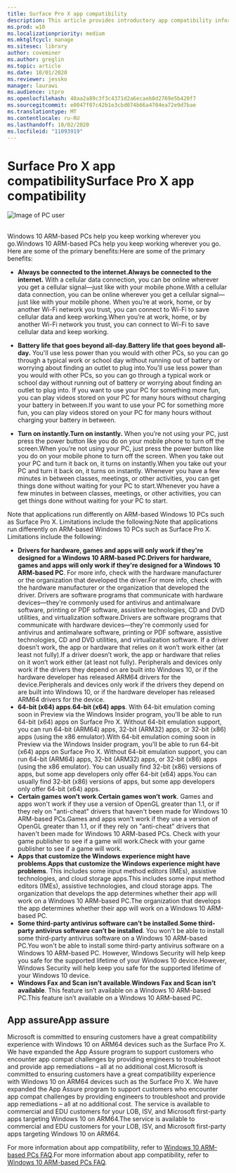 ```yaml
---
title: Surface Pro X app compatibility
description: This article provides introductory app compatibility information for Surface Pro X ARM-based PCs.
ms.prod: w10
ms.localizationpriority: medium
ms.mktglfcycl: manage
ms.sitesec: library
author: coveminer
ms.author: greglin
ms.topic: article
ms.date: 10/01/2020
ms.reviewer: jessko
manager: laurawi
ms.audience: itpro
ms.openlocfilehash: 40aa2a89c3f3c4371d2a6ecaeb8d2769e5b420f7
ms.sourcegitcommit: e0047f07c42b1e3cbd074b66a4704ea72e9d7bae
ms.translationtype: MT
ms.contentlocale: ru-RU
ms.lasthandoff: 10/02/2020
ms.locfileid: "11093919"
---
```

# <span data-ttu-id="a087f-103">Surface Pro X app compatibility</span><span class="sxs-lookup"><span data-stu-id="a087f-103">Surface Pro X app compatibility</span></span>



 ![Image of PC user](images/4527790_en_4.png)<br><br>



<span data-ttu-id="a087f-105">Windows 10 ARM-based PCs help you keep working wherever you go.</span><span class="sxs-lookup"><span data-stu-id="a087f-105">Windows 10 ARM-based PCs help you keep working wherever you go.</span></span> <span data-ttu-id="a087f-106">Here are some of the primary benefits:</span><span class="sxs-lookup"><span data-stu-id="a087f-106">Here are some of the primary benefits:</span></span>

- **<span data-ttu-id="a087f-107">Always be connected to the internet.</span><span class="sxs-lookup"><span data-stu-id="a087f-107">Always be connected to the internet.</span></span>** <span data-ttu-id="a087f-108">With a cellular data connection, you can be online wherever you get a cellular signal—just like with your mobile phone.</span><span class="sxs-lookup"><span data-stu-id="a087f-108">With a cellular data connection, you can be online wherever you get a cellular signal—just like with your mobile phone.</span></span> <span data-ttu-id="a087f-109">When you’re at work, home, or by another Wi-Fi network you trust, you can connect to Wi-Fi to save cellular data and keep working.</span><span class="sxs-lookup"><span data-stu-id="a087f-109">When you’re at work, home, or by another Wi-Fi network you trust, you can connect to Wi-Fi to save cellular data and keep working.</span></span>

- **<span data-ttu-id="a087f-110">Battery life that goes beyond all-day.</span><span class="sxs-lookup"><span data-stu-id="a087f-110">Battery life that goes beyond all-day.</span></span>**  <span data-ttu-id="a087f-111">You'll use less power than you would with other PCs, so you can go through a typical work or school day without running out of battery or worrying about finding an outlet to plug into.</span><span class="sxs-lookup"><span data-stu-id="a087f-111">You'll use less power than you would with other PCs, so you can go through a typical work or school day without running out of battery or worrying about finding an outlet to plug into.</span></span> <span data-ttu-id="a087f-112">If you want to use your PC for something more fun, you can play videos stored on your PC for many hours without charging your battery in between.</span><span class="sxs-lookup"><span data-stu-id="a087f-112">If you want to use your PC for something more fun, you can play videos stored on your PC for many hours without charging your battery in between.</span></span>

- **<span data-ttu-id="a087f-113">Turn on instantly.</span><span class="sxs-lookup"><span data-stu-id="a087f-113">Turn on instantly.</span></span>** <span data-ttu-id="a087f-114">When you’re not using your PC, just press the power button like you do on your mobile phone to turn off the screen.</span><span class="sxs-lookup"><span data-stu-id="a087f-114">When you’re not using your PC, just press the power button like you do on your mobile phone to turn off the screen.</span></span> <span data-ttu-id="a087f-115">When you take out your PC and turn it back on, it turns on instantly.</span><span class="sxs-lookup"><span data-stu-id="a087f-115">When you take out your PC and turn it back on, it turns on instantly.</span></span> <span data-ttu-id="a087f-116">Whenever you have a few minutes in between classes, meetings, or other activities, you can get things done without waiting for your PC to start.</span><span class="sxs-lookup"><span data-stu-id="a087f-116">Whenever you have a few minutes in between classes, meetings, or other activities, you can get things done without waiting for your PC to start.</span></span>

<span data-ttu-id="a087f-117">Note that applications run differently on ARM-based Windows 10 PCs such as Surface Pro X. Limitations include the following:</span><span class="sxs-lookup"><span data-stu-id="a087f-117">Note that applications run differently on ARM-based Windows 10 PCs such as Surface Pro X. Limitations include the following:</span></span>

- <span data-ttu-id="a087f-118">**Drivers for hardware, games and apps will only work if they're designed for a Windows 10 ARM-based PC**.</span><span class="sxs-lookup"><span data-stu-id="a087f-118">**Drivers for hardware, games and apps will only work if they're designed for a Windows 10 ARM-based PC**.</span></span> <span data-ttu-id="a087f-119">For more info, check with the hardware manufacturer or the organization that developed the driver.</span><span class="sxs-lookup"><span data-stu-id="a087f-119">For more info, check with the hardware manufacturer or the organization that developed the driver.</span></span> <span data-ttu-id="a087f-120">Drivers are software programs that communicate with hardware devices—they're commonly used for antivirus and antimalware software, printing or PDF software, assistive technologies, CD and DVD utilities, and virtualization software.</span><span class="sxs-lookup"><span data-stu-id="a087f-120">Drivers are software programs that communicate with hardware devices—they're commonly used for antivirus and antimalware software, printing or PDF software, assistive technologies, CD and DVD utilities, and virtualization software.</span></span> <span data-ttu-id="a087f-121">If a driver doesn’t work, the app or hardware that relies on it won’t work either (at least not fully).</span><span class="sxs-lookup"><span data-stu-id="a087f-121">If a driver doesn’t work, the app or hardware that relies on it won’t work either (at least not fully).</span></span> <span data-ttu-id="a087f-122">Peripherals and devices only work if the drivers they depend on are built into Windows 10, or if the hardware developer has released ARM64 drivers for the device.</span><span class="sxs-lookup"><span data-stu-id="a087f-122">Peripherals and devices only work if the drivers they depend on are built into Windows 10, or if the hardware developer has released ARM64 drivers for the device.</span></span>
- <span data-ttu-id="a087f-123">**64-bit (x64) apps**.</span><span class="sxs-lookup"><span data-stu-id="a087f-123">**64-bit (x64) apps**.</span></span> <span data-ttu-id="a087f-124">With 64-bit emulation coming soon in Preview via the Windows Insider program, you'll be able to run 64-bit (x64) apps on Surface Pro X. Without 64-bit emulation support, you can run 64-bit (ARM64) apps, 32-bit (ARM32) apps, or 32-bit (x86) apps (using the x86 emulator).</span><span class="sxs-lookup"><span data-stu-id="a087f-124">With 64-bit emulation coming soon in Preview via the Windows Insider program, you'll be able to run 64-bit (x64) apps on Surface Pro X. Without 64-bit emulation support, you can run 64-bit (ARM64) apps, 32-bit (ARM32) apps, or 32-bit (x86) apps (using the x86 emulator).</span></span> <span data-ttu-id="a087f-125">You can usually find 32-bit (x86) versions of apps, but some app developers only offer 64-bit (x64) apps.</span><span class="sxs-lookup"><span data-stu-id="a087f-125">You can usually find 32-bit (x86) versions of apps, but some app developers only offer 64-bit (x64) apps.</span></span>
- <span data-ttu-id="a087f-126">**Certain games won’t work**.</span><span class="sxs-lookup"><span data-stu-id="a087f-126">**Certain games won’t work**.</span></span> <span data-ttu-id="a087f-127">Games and apps won't work if they use a version of OpenGL greater than 1.1, or if they rely on "anti-cheat" drivers that haven't been made for Windows 10 ARM-based PCs.</span><span class="sxs-lookup"><span data-stu-id="a087f-127">Games and apps won't work if they use a version of OpenGL greater than 1.1, or if they rely on "anti-cheat" drivers that haven't been made for Windows 10 ARM-based PCs.</span></span> <span data-ttu-id="a087f-128">Check with your game publisher to see if a game will work.</span><span class="sxs-lookup"><span data-stu-id="a087f-128">Check with your game publisher to see if a game will work.</span></span>
- <span data-ttu-id="a087f-129">**Apps that customize the Windows experience might have problems**.</span><span class="sxs-lookup"><span data-stu-id="a087f-129">**Apps that customize the Windows experience might have problems**.</span></span> <span data-ttu-id="a087f-130">This includes some input method editors (IMEs), assistive technologies, and cloud storage apps.</span><span class="sxs-lookup"><span data-stu-id="a087f-130">This includes some input method editors (IMEs), assistive technologies, and cloud storage apps.</span></span> <span data-ttu-id="a087f-131">The organization that develops the app determines whether their app will work on a Windows 10 ARM-based PC.</span><span class="sxs-lookup"><span data-stu-id="a087f-131">The organization that develops the app determines whether their app will work on a Windows 10 ARM-based PC.</span></span>
- <span data-ttu-id="a087f-132">**Some third-party antivirus software can’t be installed**.</span><span class="sxs-lookup"><span data-stu-id="a087f-132">**Some third-party antivirus software can’t be installed**.</span></span> <span data-ttu-id="a087f-133">You won't be able to install some third-party antivirus software on a Windows 10 ARM-based PC.</span><span class="sxs-lookup"><span data-stu-id="a087f-133">You won't be able to install some third-party antivirus software on a Windows 10 ARM-based PC.</span></span> <span data-ttu-id="a087f-134">However, Windows Security will help keep you safe for the supported lifetime of your Windows 10 device.</span><span class="sxs-lookup"><span data-stu-id="a087f-134">However, Windows Security will help keep you safe for the supported lifetime of your Windows 10 device.</span></span>
- <span data-ttu-id="a087f-135">**Windows Fax and Scan isn’t available**.</span><span class="sxs-lookup"><span data-stu-id="a087f-135">**Windows Fax and Scan isn’t available**.</span></span> <span data-ttu-id="a087f-136">This feature isn’t available on a Windows 10 ARM-based PC.</span><span class="sxs-lookup"><span data-stu-id="a087f-136">This feature isn’t available on a Windows 10 ARM-based PC.</span></span>

## <span data-ttu-id="a087f-137">App assure</span><span class="sxs-lookup"><span data-stu-id="a087f-137">App assure</span></span>

<span data-ttu-id="a087f-138">Microsoft is committed to ensuring customers have a great compatibility experience with Windows 10 on ARM64 devices such as the Surface Pro X. We have expanded the App Assure program to support customers who encounter app compat challenges by providing engineers to troubleshoot and provide app remediations – all at no additional cost.</span><span class="sxs-lookup"><span data-stu-id="a087f-138">Microsoft is committed to ensuring customers have a great compatibility experience with Windows 10 on ARM64 devices such as the Surface Pro X. We have expanded the App Assure program to support customers who encounter app compat challenges by providing engineers to troubleshoot and provide app remediations – all at no additional cost.</span></span> <span data-ttu-id="a087f-139">The service is available to commercial and EDU customers for your LOB, ISV, and Microsoft first-party apps targeting Windows 10 on ARM64.</span><span class="sxs-lookup"><span data-stu-id="a087f-139">The service is available to commercial and EDU customers for your LOB, ISV, and Microsoft first-party apps targeting Windows 10 on ARM64.</span></span> 

<span data-ttu-id="a087f-140">For more information about app compatibility, refer to [Windows 10 ARM-based PCs FAQ](https://support.microsoft.com/en-us/help/4521606).</span><span class="sxs-lookup"><span data-stu-id="a087f-140">For more information about app compatibility, refer to [Windows 10 ARM-based PCs FAQ](https://support.microsoft.com/en-us/help/4521606).</span></span>
